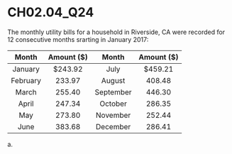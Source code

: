 # CH02.04_Q24 #

The monthly utility bills for a household in Riverside, CA were recorded for 12 consecutive months  srarting in January 2017: 

| Month | Amount ($) | Month | Amount ($) |
|:-----:|:----------:|:-----:|:----------:|
| January | $243.92 | July | $459.21 |
| February | 233.97 | August | 408.48 |
| March | 255.40 | September | 446.30 |
| April | 247.34 | October | 286.35 |
| May | 273.80 | November | 252.44 |
| June | 383.68 | December | 286.41 |

a.
